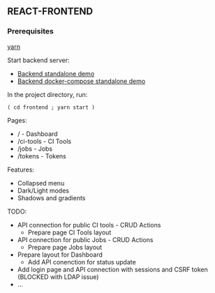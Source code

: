 ## REACT-FRONTEND

### Prerequisites

[yarn](https://classic.yarnpkg.com/en/docs/install/#debian-stable)

Start backend server:
* [Backend standalone demo](backend/StandAloneDemo.md)
* [Backend docker-compose standalone demo](backend/StandAloneDemoDC.md)

In the project directory, run:

`( cd frontend ; yarn start )`

Pages:

* / - Dashboard
* /ci-tools - CI Tools
* /jobs - Jobs
* /tokens - Tokens

Features:

* Collapsed menu
* Dark/Light modes
* Shadows and gradients

TODO:

* API connection for public CI tools - CRUD Actions
  * Prepare page CI Tools layout
* API connection for public Jobs - CRUD Actions
  * Prepare page Jobs layout
* Prepare layout for Dashboard
  * Add API conenction for status update
* Add login page and API connection with sessions and CSRF token (BLOCKED with LDAP issue)
* ...